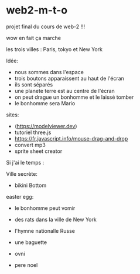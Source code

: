 # web2-m-t-o
projet final du cours de web-2 !!!

wow en fait ça marche

les trois villes : 
Paris, tokyo et New York



Idée: 
- nous sommes dans l'espace 
- trois boutons apparaissent au haut de l'écran 
- ils sont séparés
- une planete terre est au centre de l'écran 
- on peut drague un bonhomme et le laissé tomber
- le bonhomme sera Mario

  
sites:
- (https://modelviewer.dev)
- tutoriel three.js
- https://fr.javascript.info/mouse-drag-and-drop
- convert mp3
- sprite sheet creator


Si j'ai le temps :

Ville secrète: 
- bikini Bottom 

easter egg:
- le bonhomme peut vomir
- des rats dans la ville de New York
- l'hymne nationalle Russe
- une baguette 


- ovni
- pere noel
  
